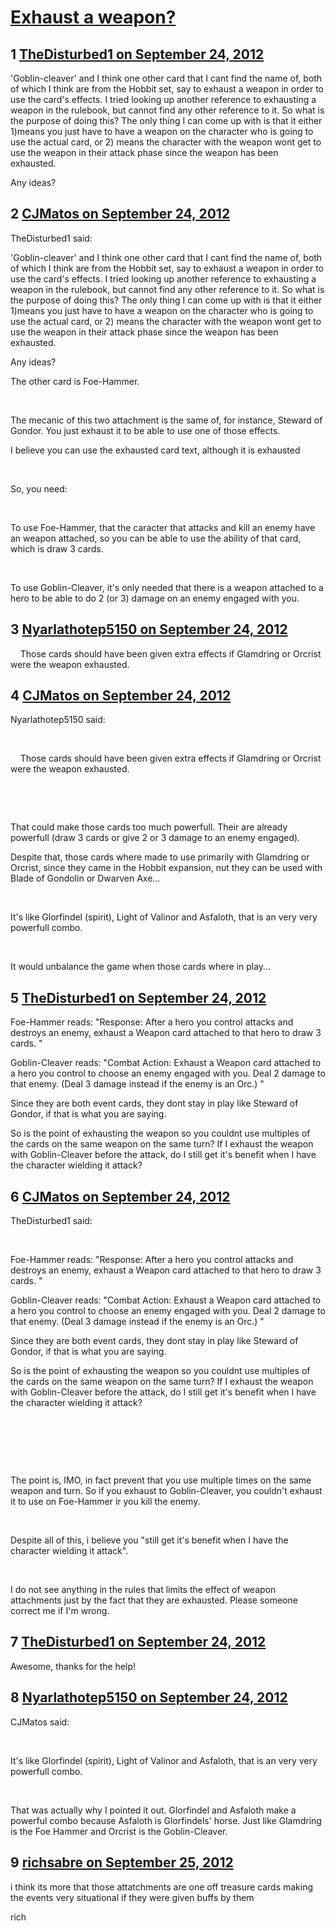 # [Exhaust a weapon?](https://community.fantasyflightgames.com/topic/71648-exhaust-a-weapon/)

## 1 [TheDisturbed1 on September 24, 2012](https://community.fantasyflightgames.com/topic/71648-exhaust-a-weapon/?do=findComment&comment=699392)

'Goblin-cleaver' and I think one other card that I cant find the name of, both of which I think are from the Hobbit set, say to exhaust a weapon in order to use the card's effects. I tried looking up another reference to exhausting a weapon in the rulebook, but cannot find any other reference to it. So what is the purpose of doing this? The only thing I can come up with is that it either 1)means you just have to have a weapon on the character who is going to use the actual card, or 2) means the character with the weapon wont get to use the weapon in their attack phase since the weapon has been exhausted.

Any ideas?

## 2 [CJMatos on September 24, 2012](https://community.fantasyflightgames.com/topic/71648-exhaust-a-weapon/?do=findComment&comment=699412)

TheDisturbed1 said:

'Goblin-cleaver' and I think one other card that I cant find the name of, both of which I think are from the Hobbit set, say to exhaust a weapon in order to use the card's effects. I tried looking up another reference to exhausting a weapon in the rulebook, but cannot find any other reference to it. So what is the purpose of doing this? The only thing I can come up with is that it either 1)means you just have to have a weapon on the character who is going to use the actual card, or 2) means the character with the weapon wont get to use the weapon in their attack phase since the weapon has been exhausted.

Any ideas?



The other card is Foe-Hammer.

 

The mecanic of this two attachment is the same of, for instance, Steward of Gondor. You just exhaust it to be able to use one of those effects.

I believe you can use the exhausted card text, although it is exhausted

 

So, you need:

 

To use Foe-Hammer, that the caracter that attacks and kill an enemy have an weapon attached, so you can be able to use the ability of that card, which is draw 3 cards.

 

To use Goblin-Cleaver, it's only needed that there is a weapon attached to a hero to be able to do 2 (or 3) damage on an enemy engaged with you.

## 3 [Nyarlathotep5150 on September 24, 2012](https://community.fantasyflightgames.com/topic/71648-exhaust-a-weapon/?do=findComment&comment=699421)

    Those cards should have been given extra effects if Glamdring or Orcrist were the weapon exhausted.

## 4 [CJMatos on September 24, 2012](https://community.fantasyflightgames.com/topic/71648-exhaust-a-weapon/?do=findComment&comment=699434)

Nyarlathotep5150 said:

 

    Those cards should have been given extra effects if Glamdring or Orcrist were the weapon exhausted.

 

 

That could make those cards too much powerfull. Their are already powerfull (draw 3 cards or give 2 or 3 damage to an enemy engaged).

Despite that, those cards where made to use primarily with Glamdring or Orcrist, since they came in the Hobbit expansion, nut they can be used with Blade of Gondolin or Dwarven Axe…

 

It's like Glorfindel (spirit), Light of Valinor and Asfaloth, that is an very very powerfull combo.

 

It would unbalance the game when those cards where in play…

## 5 [TheDisturbed1 on September 24, 2012](https://community.fantasyflightgames.com/topic/71648-exhaust-a-weapon/?do=findComment&comment=699491)

Foe-Hammer reads: "Response: After a hero you control attacks and destroys an enemy, exhaust a Weapon card attached to that hero to draw 3 cards. "

Goblin-Cleaver reads: "Combat Action: Exhaust a Weapon card attached to a hero you control to choose an enemy engaged with you. Deal 2 damage to that enemy. (Deal 3 damage instead if the enemy is an Orc.) "

Since they are both event cards, they dont stay in play like Steward of Gondor, if that is what you are saying.

So is the point of exhausting the weapon so you couldnt use multiples of the cards on the same weapon on the same turn? If I exhaust the weapon with Goblin-Cleaver before the attack, do I still get it's benefit when I have the character wielding it attack?
 

## 6 [CJMatos on September 24, 2012](https://community.fantasyflightgames.com/topic/71648-exhaust-a-weapon/?do=findComment&comment=699501)

TheDisturbed1 said:

 

Foe-Hammer reads: "Response: After a hero you control attacks and destroys an enemy, exhaust a Weapon card attached to that hero to draw 3 cards. "

Goblin-Cleaver reads: "Combat Action: Exhaust a Weapon card attached to a hero you control to choose an enemy engaged with you. Deal 2 damage to that enemy. (Deal 3 damage instead if the enemy is an Orc.) "

Since they are both event cards, they dont stay in play like Steward of Gondor, if that is what you are saying.

So is the point of exhausting the weapon so you couldnt use multiples of the cards on the same weapon on the same turn? If I exhaust the weapon with Goblin-Cleaver before the attack, do I still get it's benefit when I have the character wielding it attack?
 

 

 

 

The point is, IMO, in fact prevent that you use multiple times on the same weapon and turn. So if you exhaust to Goblin-Cleaver, you couldn't exhaust it to use on Foe-Hammer ir you kill the enemy.

 

Despite all of this, i believe you "still get it's benefit when I have the character wielding it attack".

 

I do not see anything in the rules that limits the effect of weapon attachments just by the fact that they are exhausted. Please someone correct me if I'm wrong.

## 7 [TheDisturbed1 on September 24, 2012](https://community.fantasyflightgames.com/topic/71648-exhaust-a-weapon/?do=findComment&comment=699516)

Awesome, thanks for the help!

## 8 [Nyarlathotep5150 on September 24, 2012](https://community.fantasyflightgames.com/topic/71648-exhaust-a-weapon/?do=findComment&comment=699625)

CJMatos said:

 

It's like Glorfindel (spirit), Light of Valinor and Asfaloth, that is an very very powerfull combo.

 

That was actually why I pointed it out. Glorfindel and Asfaloth make a powerful combo because Asfaloth is Glorfindels' horse. Just like Glamdring is the Foe Hammer and Orcrist is the Goblin-Cleaver.

## 9 [richsabre on September 25, 2012](https://community.fantasyflightgames.com/topic/71648-exhaust-a-weapon/?do=findComment&comment=699995)

i think its more that those attatchments are one off treasure cards making the events very situational if they were given buffs by them

rich

